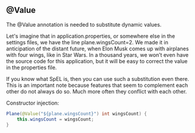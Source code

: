 ## @Value
The @Value annotation is needed to substitute dynamic values.

Let's imagine that in application.properties, or somewhere else in the settings files, we have the line plane.wingsCount=2. We made it in anticipation of the distant future, when Elon Musk comes up with airplanes with four wings, like in Star Wars. In a thousand years, we won’t even have the source code for this application, but it will be easy to correct the value in the properties file.

If you know what SpEL is, then you can use such a substitution even there. This is an important note because features that seem to complement each other do not always do so. Much more often they conflict with each other.

Constructor injection:
```java
Plane(@Value("${plane.wingsCount}") int wingsCount) {
    this.wingsCount = wingsCount;
}
```